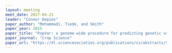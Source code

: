 ```yaml
---
layout: meeting
meet_date: 2017-04-21
leader: "Connor Depies"
paper_author: "Mohammadi, Tiede, and Smith"
paper_year: 2015
paper_title: "PopVar: a genome-wide procedure for predicting genetic variance and correlated response in biparental breeding populations"
paper_journal: "Crop Science"
paper_url: "https://dl.sciencesocieties.org/publications/cs/abstracts/55/5/2068?search-result=1"
---
```

